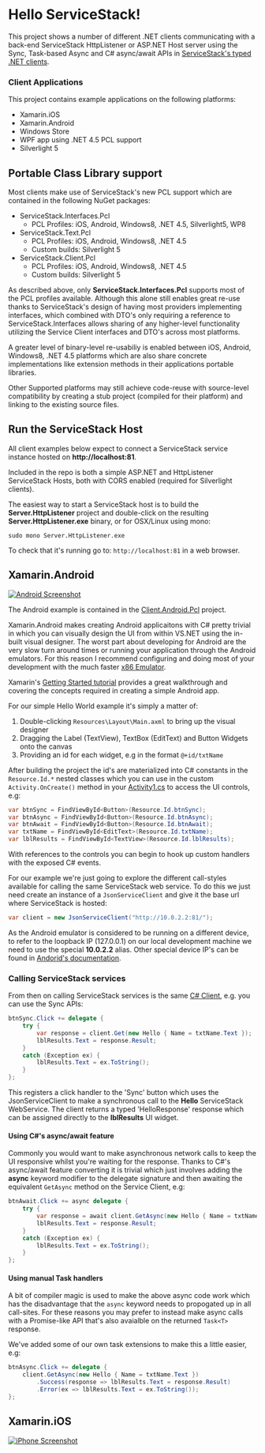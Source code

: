 Hello ServiceStack!
===================

This project shows a number of different .NET clients communicating with a back-end ServiceStack HttpListener or ASP.NET Host server 
using the Sync, Task-based Async and C# async/await APIs in [ServiceStack's typed .NET clients](https://github.com/ServiceStack/ServiceStack/wiki/C%23-client).

### Client Applications

This project contains example applications on the following platforms:

  - Xamarin.iOS
  - Xamarin.Android
  - Windows Store 
  - WPF app using .NET 4.5 PCL support
  - Silverlight 5

## Portable Class Library support

Most clients make use of ServiceStack's new PCL support which are contained in the following NuGet packages:

  - ServiceStack.Interfaces.Pcl
  	- PCL Profiles: iOS, Android, Windows8, .NET 4.5, Silverlight5, WP8
  - ServiceStack.Text.Pcl
  	- PCL Profiles: iOS, Android, Windows8, .NET 4.5
  	- Custom builds: Silverlight 5
  - ServiceStack.Client.Pcl
  	- PCL Profiles: iOS, Android, Windows8, .NET 4.5
  	- Custom builds: Silverlight 5

As described above, only **ServiceStack.Interfaces.Pcl** supports most of the PCL profiles available. 
Although this alone still enables great re-use thanks to ServiceStack's design of having most providers implementing interfaces, 
which combined with DTO's only requiring a reference to ServiceStack.Interfaces allows sharing of any higher-level functionality 
utilizing the Service Client interfaces and DTO's across most platforms. 

A greater level of binary-level re-usabiliy is enabled between iOS, Android, Windows8, .NET 4.5 platforms which are also share 
concrete implementations like extension methods in their applications portable libraries. 

Other Supported platforms may still achieve code-reuse with source-level compatibility by creating a stub project 
(compiled for their platform) and linking to the existing source files. 

## Run the ServiceStack Host

All client examples below expect to connect a ServiceStack service instance hosted on **http://localhost:81**. 

Included in the repo is both a simple ASP.NET and HttpListener ServiceStack Hosts, both with CORS enabled (required for Silverlight clients).

The easiest way to start a ServiceStack host is to build the **Server.HttpListener** project and double-click on the resulting **Server.HttpListener.exe** binary, 
or for OSX/Linux using mono:

    sudo mono Server.HttpListener.exe

To check that it's running go to: `http://localhost:81` in a web browser.

## Xamarin.Android

[![Android Screenshot](https://raw2.github.com/ServiceStack/Hello/master/screenshots/clients-android.png)](https://github.com/ServiceStack/Hello/tree/master/src/Client.Android.Pcl)

The Android example is contained in the [Client.Android.Pcl](https://github.com/ServiceStack/Hello/tree/master/src/Client.Android.Pcl) project.

Xamarin.Android makes creating Android applicaitons with C# pretty trivial in which you can visually design the UI from within VS.NET 
using the in-built visual designer. The worst part about developing for Android are the very slow turn around times or running your application
through the Android emulators. For this reason I recommend configuring and doing most of your development with the much faster 
[x86 Emulator](http://docs.xamarin.com/guides/android/deployment,_testing,_and_metrics/configuring_the_x86_emulator/).

Xamarin's [Getting Started tutorial](http://docs.xamarin.com/guides/android/getting_started/hello,_world/) provides a great walkthrough 
and covering the concepts required in creating a simple Android app. 

For our simple Hello World example it's simply a matter of:

  1. Double-clicking `Resources\Layout\Main.axml` to bring up the visual designer
  2. Dragging the Label (TextView), TextBox (EditText) and Button Widgets onto the canvas
  3. Providing an id for each widget, e.g in the format `@+id/txtName`

After building the project the id's are materialized into C# constants in the `Resource.Id.*` nested classes which you can use 
in the custom `Activity.OnCreate()` method in your [Activity1.cs](https://github.com/ServiceStack/Hello/blob/master/src/Client.Android.Pcl/Activity1.cs) 
to access the UI controls, e.g:

```csharp
var btnSync = FindViewById<Button>(Resource.Id.btnSync);
var btnAsync = FindViewById<Button>(Resource.Id.btnAsync);
var btnAwait = FindViewById<Button>(Resource.Id.btnAwait);
var txtName = FindViewById<EditText>(Resource.Id.txtName);
var lblResults = FindViewById<TextView>(Resource.Id.lblResults);
```

With references to the controls you can begin to hook up custom handlers with the exposed C# events.

For our example we're just going to explore the different call-styles available for calling the same ServiceStack web service.
To do this we just need create an instance of a `JsonServiceClient` and give it the base url where ServiceStack is hosted:

```csharp
var client = new JsonServiceClient("http://10.0.2.2:81/");
```

As the Android emulator is considered to be running on a different device, to refer to the loopback IP (127.0.0.1) on our local development machine 
we need to use the special **10.0.2.2** alias. Other special device IP's can be found in [Andorid's documentation](http://developer.android.com/tools/devices/emulator.html#emulatornetworking).

### Calling ServiceStack services

From then on calling ServiceStack services is the same [C# Client](https://github.com/ServiceStack/ServiceStack/wiki/C%23-client), e.g. you can use the Sync APIs:

```csharp
btnSync.Click += delegate {
    try {
        var response = client.Get(new Hello { Name = txtName.Text });
        lblResults.Text = response.Result;
    }
    catch (Exception ex) {
        lblResults.Text = ex.ToString();
    }
};
```

This registers a click handler to the 'Sync' button which uses the JsonServiceClient to make a synchronous call to the **Hello** ServiceStack WebService. 
The client returns a typed 'HelloResponse' response which can be assigned directly to the **lblResults** UI widget.

#### Using C#'s async/await feature

Commonly you would want to make asynchronous network calls to keep the UI responsive whilst you're waiting for the response. 
Thanks to C#'s async/await feature converting it is trivial which just involves adding the **async** keyword modifier to the delegate signature 
and then awaiting the equivalent `GetAsync` method on the Service Client, e.g:

```csharp
btnAwait.Click += async delegate {
    try {
        var response = await client.GetAsync(new Hello { Name = txtName.Text });
        lblResults.Text = response.Result;
    }
    catch (Exception ex) {
        lblResults.Text = ex.ToString();
    }
};
```

#### Using manual Task handlers

A bit of compiler magic is used to make the above async code work which has the disadvantage that the `async` keyword needs to propogated up in all call-sites.
For these reasons you may prefer to instead make async calls with a Promise-like API that's also avaialble on the returned `Task<T>` response. 

We've added some of our own task extensions to make this a little easier, e.g:

```csharp
btnAsync.Click += delegate {
    client.GetAsync(new Hello { Name = txtName.Text })
        .Success(response => lblResults.Text = response.Result)
        .Error(ex => lblResults.Text = ex.ToString());
};
```

## Xamarin.iOS

[![iPhone Screenshot](https://raw2.github.com/ServiceStack/Hello/master/screenshots/clients-ios.png)](https://github.com/ServiceStack/Hello/tree/master/src/Client.iOS)


